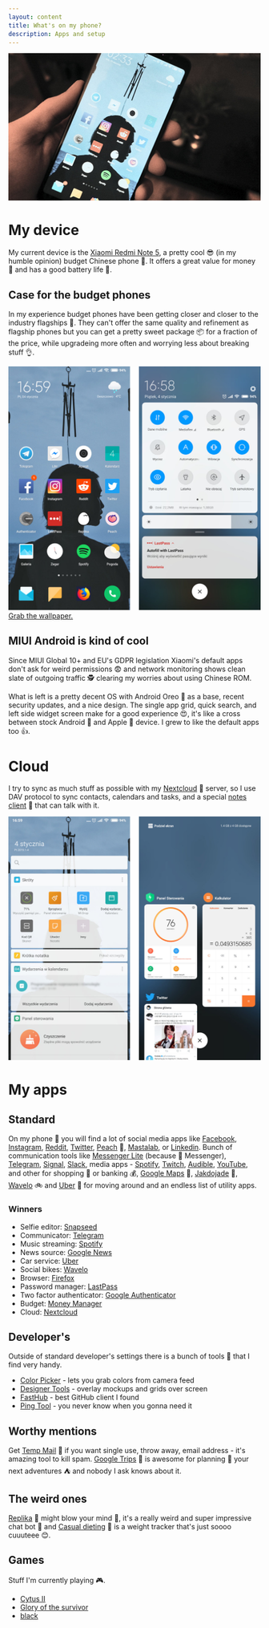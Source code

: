 ```yaml
---
layout: content
title: What's on my phone?
description: Apps and setup
---
```


![My Xiaomi Redmi Note 5 device][2]

# My device

My current device is the [Xiaomi Redmi Note 5][1], a pretty cool 😎 (in my humble opinion) budget Chinese phone 📱. It offers a great value for money 💸 and has a good battery life 🔋.

## Case for the budget phones

In my experience budget phones have been getting closer and closer to the industry flagships 🚢. They can't offer the same quality and refinement as flagship phones but you can get a pretty sweet package 📦 for a fraction of the price, while upgradeing more often and worrying less about breaking stuff 👌. 

![MIUI Global showcase][3]
[Grab the wallpaper.][4]

## MIUI Android is kind of cool

Since MIUI Global 10+ and EU's GDPR legislation Xiaomi's default apps don't ask for weird permissions 😨 and network monitoring shows clean slate of outgoing traffic 🕵️ clearing my worries about using Chinese ROM.

What is left is a pretty decent OS with Android Oreo 🍪 as a base, recent security updates, and a nice design. The single app grid, quick search, and left side widget screen make for a good experience 😍, it's like a cross between stock Android 🤖 and Apple 🍎 device. I grew to like the default apps too 👍.

# Cloud

I try to sync as much stuff as possible with my [Nextcloud][5] 📡 server, so I use DAV protocol to sync contacts, calendars and tasks, and a special [notes client][6] 📔 that can talk with it.

![MIUI Global showcase][7]

# My apps

## Standard

On my phone 📱 you will find a lot of social media apps like [Facebook][8], [Instagram][9], [Reddit][10], [Twitter][11], [Peach][12] 🍑, [Mastalab][13], or [Linkedin][14]. Bunch of communication tools like [Messenger Lite][15] (because 🖕 Messenger), [Telegram][16], [Signal][17], [Slack][18], media apps - [Spotify][19], [Twitch][20], [Audible][21], [YouTube][22], and other for shopping 🛒 or banking 💰, [Google Maps][23] 🧭, [Jakdojade][24] 🚌, [Wavelo][25] 🚲 and [Uber][26] 🚗 for moving around and an endless list of utility apps.

### Winners

- Selfie editor: [Snapseed][27]
- Communicator: [Telegram][16]
- Music streaming: [Spotify][19]
- News source: [Google News][28]
- Car service: [Uber][26]
- Social bikes: [Wavelo][25]
- Browser: [Firefox][29]
- Password manager: [LastPass][30]
- Two factor authenticator: [Google Authenticator][31]
- Budget: [Money Manager][32]
- Cloud: [Nextcloud][33]

## Developer's

Outside of standard developer's settings there is a bunch of tools 🔧 that I find very handy.

- [Color Picker][34] - lets you grab colors from camera feed
- [Designer Tools][35] - overlay mockups and grids over screen
- [FastHub][36] - best GitHub client I found
- [Ping Tool][37] - you never know when you gonna need it

## Worthy mentions

Get [Temp Mail][38] 📧 if you want single use, throw away, email address - it's amazing tool to kill spam. [Google Trips][39] 🌴 is awesome for planning 🎫 your next adventures ⛺️ and nobody I ask knows about it. 

## The weird ones

[Replika][40] 🥚 might blow your mind 🤯, it's a really weird and super impressive chat bot 🤖 and [Casual dieting][41]  🐰 is a weight tracker that's just soooo cuuuteee 😊. 

## Games

Stuff I'm currently playing 🎮.

- [Cytus II][42] 
- [Glory of the survivor][43]
- [black][44]

[1]: https://www.mi.com/global/redmi-note-5/
[2]: /assets/img/phone/xiaomi_redmi_note_5_device.jpg
[3]: /assets/img/phone/os_screens_1.jpg
[4]: /assets/img/phone/phone_wallpaper.jpg
[5]: https://nextcloud.com/
[6]: https://play.google.com/store/apps/details?id=it.niedermann.owncloud.notes
[7]: /assets/img/phone/os_screens_2.jpg
[8]: https://play.google.com/store/apps/details?id=com.facebook.katana
[9]: https://play.google.com/store/apps/details?id=com.instagram.android
[10]: https://play.google.com/store/apps/details?id=com.reddit.frontpage
[11]: https://play.google.com/store/apps/details?id=com.twitter.android
[12]: https://play.google.com/store/apps/details?id=cool.peach
[13]: https://play.google.com/store/apps/details?id=fr.gouv.etalab.mastodon
[14]: https://play.google.com/store/apps/details?id=com.linkedin.android
[15]: https://play.google.com/store/apps/details?id=com.facebook.mlite
[16]: https://play.google.com/store/apps/details?id=org.telegram.messenger
[17]: https://play.google.com/store/apps/details?id=org.thoughtcrime.securesms
[18]: https://play.google.com/store/apps/details?id=com.Slack
[19]: https://play.google.com/store/apps/details?id=com.spotify.music
[20]: https://play.google.com/store/apps/details?id=tv.twitch.android.app
[21]: https://play.google.com/store/apps/details?id=com.audible.application
[22]: https://play.google.com/store/apps/details?id=com.google.android.youtube
[23]: https://play.google.com/store/apps/details?id=com.google.android.apps.maps
[24]: https://play.google.com/store/apps/details?id=com.citynav.jakdojade.pl.android
[25]: https://play.google.com/store/apps/details?id=pl.wavelo
[26]: https://play.google.com/store/apps/details?id=com.ubercab
[27]: https://play.google.com/store/apps/details?id=com.niksoftware.snapseed
[28]: https://play.google.com/store/apps/details?id=com.google.android.apps.magazines
[29]: https://play.google.com/store/apps/details?id=org.mozilla.firefox
[30]: https://play.google.com/store/apps/details?id=com.lastpass.lpandroid
[31]: https://play.google.com/store/apps/details?id=com.google.android.apps.authenticator2
[32]: https://play.google.com/store/apps/details?id=money.expense.budget.wallet.manager.track.finance.tracker
[33]: https://play.google.com/store/apps/details?id=com.nextcloud.client
[34]: https://play.google.com/store/apps/details?id=gmikhail.colorpicker
[35]: https://play.google.com/store/apps/details?id=com.scheffsblend.designertools
[36]: https://play.google.com/store/apps/details?id=com.fastaccess.github
[37]: https://play.google.com/store/apps/details?id=com.manageengine.pingapp
[38]: https://play.google.com/store/apps/details?id=com.tempmail
[39]: https://play.google.com/store/apps/details?id=com.google.android.apps.travel.onthego
[40]: https://play.google.com/store/apps/details?id=ai.replika.app
[41]: https://play.google.com/store/apps/details?id=jp.united.app.kanahei.weightapp
[42]: https://play.google.com/store/apps/details?id=com.rayark.cytus2
[43]: https://play.google.com/store/apps/details?id=com.yomob.roguelike
[44]: https://play.google.com/store/apps/details?id=air.com.bartbonte.black

